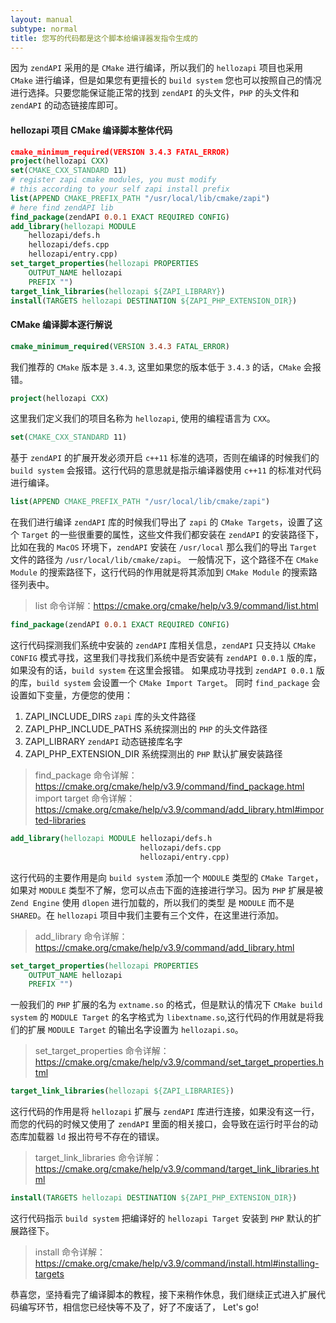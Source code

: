 ```yaml
---
layout: manual
subtype: normal
title: 您写的代码都是这个脚本给编译器发指令生成的
---
```

因为 `zendAPI` 采用的是 `CMake` 进行编译，所以我们的 `hellozapi` 项目也采用 `CMake` 进行编译，但是如果您有更擅长的 `build system` 您也可以按照自己的情况进行选择。只要您能保证能正常的找到 `zendAPI` 的头文件，`PHP` 的头文件和 `zendAPI` 的动态链接库即可。

#### hellozapi 项目 CMake 编译脚本整体代码
```cmake
﻿cmake_minimum_required(VERSION 3.4.3 FATAL_ERROR)
project(hellozapi CXX)
set(CMAKE_CXX_STANDARD 11)
# register zapi cmake modules, you must modify 
# this according to your self zapi install prefix 
list(APPEND CMAKE_PREFIX_PATH "/usr/local/lib/cmake/zapi")
# here find zendAPI lib
find_package(zendAPI 0.0.1 EXACT REQUIRED CONFIG)
add_library(hellozapi MODULE 
    hellozapi/defs.h
    hellozapi/defs.cpp
    hellozapi/entry.cpp)
set_target_properties(hellozapi PROPERTIES 
    OUTPUT_NAME hellozapi
    PREFIX "")
target_link_libraries(hellozapi ${ZAPI_LIBRARY})
install(TARGETS hellozapi DESTINATION ${ZAPI_PHP_EXTENSION_DIR})

```

#### CMake 编译脚本逐行解说

```cmake
cmake_minimum_required(VERSION 3.4.3 FATAL_ERROR)
```
我们推荐的 `CMake` 版本是 `3.4.3`, 这里如果您的版本低于 `3.4.3` 的话，`CMake` 会报错。

```cmake
project(hellozapi CXX)
```
这里我们定义我们的项目名称为 `hellozapi`, 使用的编程语言为 `CXX`。

```cmake
set(CMAKE_CXX_STANDARD 11)
```
基于 `zendAPI` 的扩展开发必须开启 `c++11` 标准的选项，否则在编译的时候我们的 `build system` 会报错。这行代码的意思就是指示编译器使用 `c++11` 的标准对代码进行编译。

```cmake
list(APPEND CMAKE_PREFIX_PATH "/usr/local/lib/cmake/zapi")
```
在我们进行编译 `zendAPI` 库的时候我们导出了 `zapi` 的 `CMake Targets`，设置了这个 `Target` 的一些很重要的属性，这些文件我们都安装在 `zendAPI` 的安装路径下，比如在我的 `MacOS` 环境下，`zendAPI` 安装在 `/usr/local`
那么我们的导出 `Target` 文件的路径为 `/usr/local/lib/cmake/zapi`。
一般情况下，这个路径不在 `CMake Module` 的搜索路径下，这行代码的作用就是将其添加到 `CMake Module` 的搜索路径列表中。
> list 命令详解：https://cmake.org/cmake/help/v3.9/command/list.html

```cmake
find_package(zendAPI 0.0.1 EXACT REQUIRED CONFIG)
```
这行代码探测我们系统中安装的 `zendAPI` 库相关信息，`zendAPI` 只支持以 `CMake CONFIG` 模式寻找，这里我们寻找我们系统中是否安装有 `zendAPI 0.0.1` 版的库，如果没有的话，`build system` 在这里会报错。
如果成功寻找到 `zendAPI 0.0.1` 版的库，`build system` 会设置一个 `CMake Import Target`。
同时 `find_package` 会设置如下变量，方便您的使用：
1. ZAPI_INCLUDE_DIRS `zapi` 库的头文件路径
2. ZAPI_PHP_INCLUDE_PATHS 系统探测出的 `PHP` 的头文件路径
3. ZAPI_LIBRARY `zendAPI` 动态链接库名字
4. ZAPI_PHP_EXTENSION_DIR 系统探测出的 `PHP` 默认扩展安装路径

> find_package 命令详解：https://cmake.org/cmake/help/v3.9/command/find_package.html
> import target 命令详解：https://cmake.org/cmake/help/v3.9/command/add_library.html#imported-libraries

```cmake
add_library(hellozapi MODULE hellozapi/defs.h
                             hellozapi/defs.cpp
                             hellozapi/entry.cpp)
```
这行代码的主要作用是向 `build system` 添加一个 `MODULE` 类型的 `CMake Target`，如果对 `MODULE` 类型不了解，您可以点击下面的连接进行学习。因为 `PHP` 扩展是被 `Zend Engine` 使用 `dlopen` 进行加载的，所以我们的类型
是 `MODULE` 而不是 `SHARED`。在 `hellozapi` 项目中我们主要有三个文件，在这里进行添加。
> add_library 命令详解：https://cmake.org/cmake/help/v3.9/command/add_library.html

```cmake
set_target_properties(hellozapi PROPERTIES 
    OUTPUT_NAME hellozapi
    PREFIX "")
```
一般我们的 `PHP` 扩展的名为 `extname.so` 的格式，但是默认的情况下 `CMake build system` 的 `MODULE Target` 的名字格式为 `libextname.so`,这行代码的作用就是将我们的扩展 `MODULE Target` 的输出名字设置为 `hellozapi.so`。
> set_target_properties 命令详解：https://cmake.org/cmake/help/v3.9/command/set_target_properties.html

```cmake
target_link_libraries(hellozapi ${ZAPI_LIBRARIES})
```
这行代码的作用是将 `hellozapi` 扩展与 `zendAPI` 库进行连接，如果没有这一行，而您的代码的时候又使用了 `zendAPI` 里面的相关接口，会导致在运行时平台的动态库加载器 `ld` 报出符号不存在的错误。
> target_link_libraries 命令详解：https://cmake.org/cmake/help/v3.9/command/target_link_libraries.html

```cmake
install(TARGETS hellozapi DESTINATION ${ZAPI_PHP_EXTENSION_DIR})
```
这行代码指示 `build system` 把编译好的 `hellozapi Target` 安装到 `PHP` 默认的扩展路径下。
> install 命令详解：https://cmake.org/cmake/help/v3.9/command/install.html#installing-targets

恭喜您，坚持看完了编译脚本的教程，接下来稍作休息，我们继续正式进入扩展代码编写环节，相信您已经快等不及了，好了不废话了， Let's go!